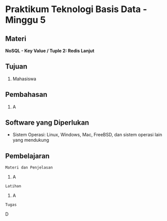 # Praktikum Teknologi Basis Data - Minggu 5

## Materi

**NoSQL - Key Value / Tuple 2: Redis Lanjut**

## Tujuan

1. Mahasiswa 

## Pembahasan

1. A 

## Software yang Diperlukan

* Sistem Operasi: Linux, Windows, Mac, FreeBSD, dan sistem operasi lain yang mendukung 

## Pembelajaran

```
Materi dan Penjelasan
```

1. A

```
Latihan
```

1. A

```
Tugas
```

D

